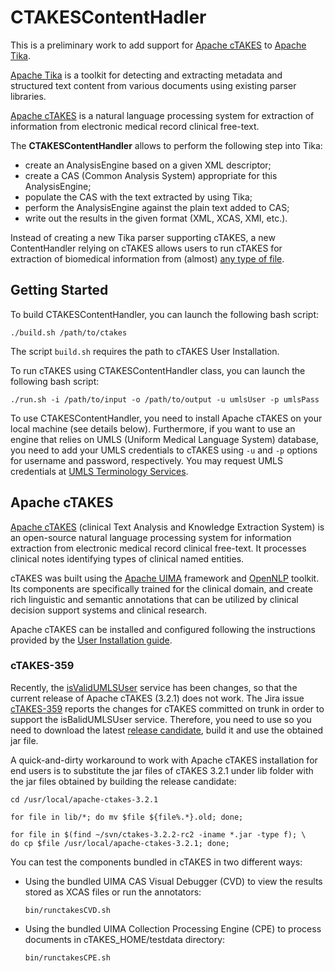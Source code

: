 # CTAKESContentHadler
This is a preliminary work to add support for [Apache cTAKES](http://ctakes.apache.org/) to [Apache Tika](http://tika.apache.org/).

[Apache Tika](http://tika.apache.org/) is a toolkit for detecting and extracting metadata and structured text content from various documents using existing parser libraries.

[Apache cTAKES](http://ctakes.apache.org/) is a natural language processing system for extraction of information from electronic medical record clinical free-text.

The **CTAKESContentHandler** allows to perform the following step into Tika:
* create an AnalysisEngine based on a given XML descriptor;
* create a CAS (Common Analysis System) appropriate for this AnalysisEngine;
* populate the CAS with the text extracted by using Tika;
* perform the AnalysisEngine against the plain text added to CAS;
* write out the results in the given format (XML, XCAS, XMI, etc.).

Instead of creating a new Tika parser supporting cTAKES, a new ContentHandler relying on cTAKES allows users to run cTAKES for extraction of biomedical information from (almost) [any type of file](http://tika.apache.org/1.8/formats.html).

## Getting Started

To build CTAKESContentHandler, you can launch the following bash script:

```
./build.sh /path/to/ctakes
```

The script `build.sh` requires the path to cTAKES User Installation. 

To run cTAKES using CTAKESContentHandler class, you can launch the following bash script: 

```
./run.sh -i /path/to/input -o /path/to/output -u umlsUser -p umlsPass
```

To use CTAKESContentHandler, you need to install Apache cTAKES on your local machine (see details below). Furthermore, if you want to use an engine that relies on UMLS (Uniform Medical Language System) database, you need to add your UMLS credentials to cTAKES using `-u` and `-p` options for username and password, respectively. You may request UMLS credentials at [UMLS Terminology Services](https://uts.nlm.nih.gov/license.html).

## Apache cTAKES

[Apache cTAKES](http://ctakes.apache.org/) (clinical Text Analysis and Knowledge Extraction System) is an open-source natural language processing system for information extraction from electronic medical record clinical free-text. It processes clinical notes identifying types of clinical named entities.

cTAKES was built using the [Apache UIMA](https://uima.apache.org/) framework and [OpenNLP](https://opennlp.apache.org/) toolkit. Its components are specifically trained for the clinical domain, and create rich linguistic and semantic annotations that can be utilized by clinical decision support systems and clinical research.

Apache cTAKES can be installed and configured following the instructions provided by the [User Installation guide](https://cwiki.apache.org/confluence/display/CTAKES/cTAKES+3.2+User+Install+Guide).

### cTAKES-359

Recently, the [isValidUMLSUser](https://uts-ws.nlm.nih.gov/restful/isValidUMLSUser) service has been changes, so that the current release of Apache cTAKES (3.2.1) does not work. The Jira issue [cTAKES-359](https://issues.apache.org/jira/browse/CTAKES-359) reports the changes for cTAKES committed on trunk in order to support the isBalidUMLSUser service. Therefore, you need to use so you need to download the latest [release candidate](https://svn.apache.org/repos/asf/ctakes/tags/ctakes-3.2.2-rc2/), build it and use the obtained jar file.

A quick-and-dirty workaround to work with Apache cTAKES installation for end users is to substitute the jar files of cTAKES 3.2.1 under lib folder with the jar files obtained by building the release candidate:

```
cd /usr/local/apache-ctakes-3.2.1

for file in lib/*; do mv $file ${file%.*}.old; done; 

for file in $(find ~/svn/ctakes-3.2.2-rc2 -iname *.jar -type f); \
do cp $file /usr/local/apache-ctakes-3.2.1; done;
```

You can test the components bundled in cTAKES in two different ways:
* Using the bundled UIMA CAS Visual Debugger (CVD) to view the results stored as XCAS files or run the annotators:
  ```
  bin/runctakesCVD.sh
  ```
* Using the bundled UIMA Collection Processing Engine (CPE) to process documents in cTAKES_HOME/testdata directory:
  ```
  bin/runctakesCPE.sh
  ```
